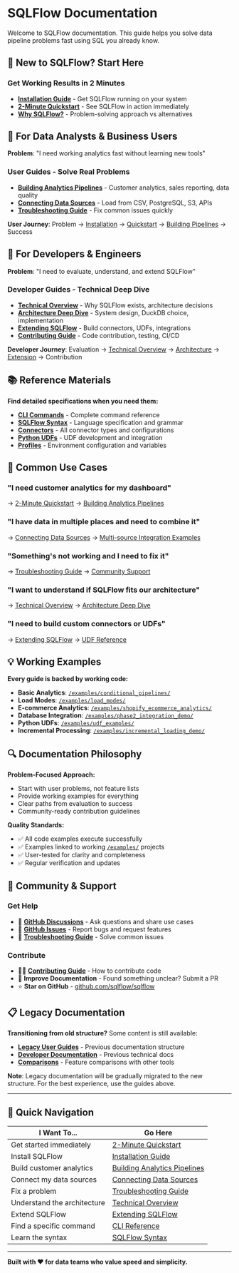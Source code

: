 # SQLFlow Documentation

Welcome to SQLFlow documentation. This guide helps you solve data pipeline problems fast using SQL you already know.

## 🚀 New to SQLFlow? Start Here

### **Get Working Results in 2 Minutes**
- [**Installation Guide**](getting-started/installation.md) - Get SQLFlow running on your system
- [**2-Minute Quickstart**](getting-started/quickstart.md) - See SQLFlow in action immediately  
- [**Why SQLFlow?**](../README.md) - Problem-solving approach vs alternatives

## 👥 For Data Analysts & Business Users

**Problem**: "I need working analytics fast without learning new tools"

### **User Guides - Solve Real Problems**
- [**Building Analytics Pipelines**](user-guides/building-analytics-pipelines.md) - Customer analytics, sales reporting, data quality
- [**Connecting Data Sources**](user-guides/connecting-data-sources.md) - Load from CSV, PostgreSQL, S3, APIs
- [**Troubleshooting Guide**](user-guides/troubleshooting.md) - Fix common issues quickly

**User Journey**: Problem → [Installation](getting-started/installation.md) → [Quickstart](getting-started/quickstart.md) → [Building Pipelines](user-guides/building-analytics-pipelines.md) → Success

## 🔧 For Developers & Engineers

**Problem**: "I need to evaluate, understand, and extend SQLFlow"

### **Developer Guides - Technical Deep Dive**
- [**Technical Overview**](developer-guides/technical-overview.md) - Why SQLFlow exists, architecture decisions
- [**Architecture Deep Dive**](developer-guides/architecture-deep-dive.md) - System design, DuckDB choice, implementation  
- [**Extending SQLFlow**](developer-guides/extending-sqlflow.md) - Build connectors, UDFs, integrations
- [**Contributing Guide**](developer-guides/contributing.md) - Code contribution, testing, CI/CD

**Developer Journey**: Evaluation → [Technical Overview](developer-guides/technical-overview.md) → [Architecture](developer-guides/architecture-deep-dive.md) → [Extension](developer-guides/extending-sqlflow.md) → Contribution

## 📚 Reference Materials

**Find detailed specifications when you need them:**

- [**CLI Commands**](reference/cli-commands.md) - Complete command reference
- [**SQLFlow Syntax**](reference/sqlflow-syntax.md) - Language specification and grammar
- [**Connectors**](reference/connectors.md) - All connector types and configurations
- [**Python UDFs**](reference/udfs.md) - UDF development and integration
- [**Profiles**](reference/profiles.md) - Environment configuration and variables

## 🎯 Common Use Cases

### **"I need customer analytics for my dashboard"**
→ [2-Minute Quickstart](getting-started/quickstart.md) → [Building Analytics Pipelines](user-guides/building-analytics-pipelines.md)

### **"I have data in multiple places and need to combine it"**  
→ [Connecting Data Sources](user-guides/connecting-data-sources.md) → [Multi-source Integration Examples](user-guides/connecting-data-sources.md#-multi-source-data-integration)

### **"Something's not working and I need to fix it"**
→ [Troubleshooting Guide](user-guides/troubleshooting.md) → [Community Support](user-guides/troubleshooting.md#-getting-more-help)

### **"I want to understand if SQLFlow fits our architecture"**
→ [Technical Overview](developer-guides/technical-overview.md) → [Architecture Deep Dive](developer-guides/architecture-deep-dive.md)

### **"I need to build custom connectors or UDFs"**
→ [Extending SQLFlow](developer-guides/extending-sqlflow.md) → [UDF Reference](reference/udfs.md)

## 💡 Working Examples

**Every guide is backed by working code:**

- **Basic Analytics**: [`/examples/conditional_pipelines/`](../examples/conditional_pipelines/)
- **Load Modes**: [`/examples/load_modes/`](../examples/load_modes/) 
- **E-commerce Analytics**: [`/examples/shopify_ecommerce_analytics/`](../examples/shopify_ecommerce_analytics/)
- **Database Integration**: [`/examples/phase2_integration_demo/`](../examples/phase2_integration_demo/)
- **Python UDFs**: [`/examples/udf_examples/`](../examples/udf_examples/)
- **Incremental Processing**: [`/examples/incremental_loading_demo/`](../examples/incremental_loading_demo/)

## 🔍 Documentation Philosophy

**Problem-Focused Approach:**
- Start with user problems, not feature lists
- Provide working examples for everything  
- Clear paths from evaluation to success
- Community-ready contribution guidelines

**Quality Standards:**
- ✅ All code examples execute successfully
- ✅ Examples linked to working [`/examples/`](../examples/) projects
- ✅ User-tested for clarity and completeness
- ✅ Regular verification and updates

## 🤝 Community & Support

### **Get Help**
- 💬 [**GitHub Discussions**](https://github.com/giaosudau/sqlflow/discussions) - Ask questions and share use cases
- 🐞 [**GitHub Issues**](https://github.com/giaosudau/sqlflow/issues) - Report bugs and request features
- 📖 [**Troubleshooting Guide**](user-guides/troubleshooting.md) - Solve common issues

### **Contribute**
- 🧑‍💻 [**Contributing Guide**](developer-guides/contributing.md) - How to contribute code
- 📝 **Improve Documentation** - Found something unclear? Submit a PR
- ⭐ **Star on GitHub** - [github.com/sqlflow/sqlflow](https://github.com/giaosudau/sqlflow)

## 📋 Legacy Documentation

**Transitioning from old structure?** Some content is still available:

- [**Legacy User Guides**](legacy/user/) - Previous documentation structure
- [**Developer Documentation**](legacy/developer/) - Previous technical docs
- [**Comparisons**](legacy/comparison/) - Feature comparisons with other tools

**Note**: Legacy documentation will be gradually migrated to the new structure. For the best experience, use the guides above.

---

## 🎯 Quick Navigation

| **I Want To...** | **Go Here** |
|-------------------|-------------|
| Get started immediately | [2-Minute Quickstart](getting-started/quickstart.md) |
| Install SQLFlow | [Installation Guide](getting-started/installation.md) |
| Build customer analytics | [Building Analytics Pipelines](user-guides/building-analytics-pipelines.md) |
| Connect my data sources | [Connecting Data Sources](user-guides/connecting-data-sources.md) |
| Fix a problem | [Troubleshooting Guide](user-guides/troubleshooting.md) |
| Understand the architecture | [Technical Overview](developer-guides/technical-overview.md) |
| Extend SQLFlow | [Extending SQLFlow](developer-guides/extending-sqlflow.md) |
| Find a specific command | [CLI Reference](reference/cli-commands.md) |
| Learn the syntax | [SQLFlow Syntax](reference/sqlflow-syntax.md) |

---

**Built with ❤️ for data teams who value speed and simplicity.** 